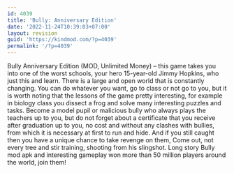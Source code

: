```yaml
---
id: 4039
title: 'Bully: Anniversary Edition'
date: '2022-11-24T10:39:03+07:00'
layout: revision
guid: 'https://kindmod.com/?p=4039'
permalink: '/?p=4039'
---
```


Bully Anniversary Edition (MOD, Unlimited Money) – this game takes you into one of the worst schools, your hero 15-year-old Jimmy Hopkins, who just this and learn. There is a large and open world that is constantly changing. You can do whatever you want, go to class or not go to you, but it is worth noting that the lessons of the game pretty interesting, for example in biology class you dissect a frog and solve many interesting puzzles and tasks. Become a model pupil or malicious bully who always plays the teachers up to you, but do not forget about a certificate that you receive after graduation up to you, no cost and without any clashes with bullies, from which it is necessary at first to run and hide. And if you still caught then you have a unique chance to take revenge on them, Come out, not every tree and stir training, shooting from his slingshot. Long story Bully mod apk and interesting gameplay won more than 50 million players around the world, join them!